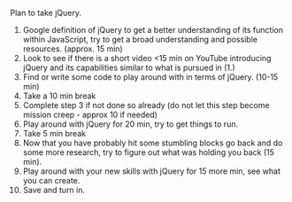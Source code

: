 Plan to take jQuery.
1. Google definition of jQuery to get a better understanding of its function within JavaScript, try to get a broad understanding and possible resources. (approx. 15 min)
2. Look to see if there is a short video <15 min on YouTube introducing jQuery and its capabilities similar to what is pursued in (1.)
3. Find or write some code to play around with in terms of jQuery. (10-15 min)
4. Take a 10 min break
5. Complete step 3 if not done so already (do not let this step become mission creep - approx 10 if needed)
6. Play around with jQuery for 20 min, try to get things to run.
7. Take 5 min break
8. Now that you have probably hit some stumbling blocks go back and do some more research, try to figure out what was holding you back (15 min).
9. Play around with your new skills with jQuery for 15 more min, see what you can create.
10. Save and turn in.